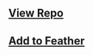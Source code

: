 ## [View Repo](https://therealfoxster.github.io/altsource-viewer/view/?source=https://raw.githubusercontent.com/enessivac/Enes-Altstore/refs/heads/main/app-repo.json)

## [Add to Feather](feather://source/https://github.com/enessivac/Enes-Altstore/raw/main/app-repo.json)
